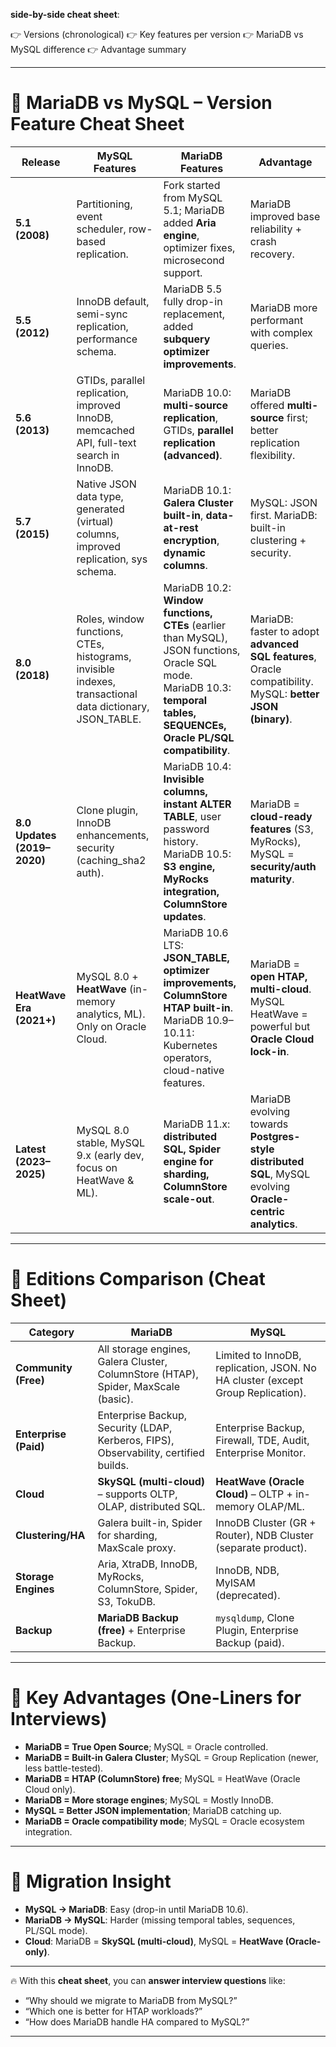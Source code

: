  **side-by-side cheat sheet**:

👉 Versions (chronological)
👉 Key features per version
👉 MariaDB vs MySQL difference
👉 Advantage summary

---

# 📌 MariaDB vs MySQL – Version Feature Cheat Sheet

| Release                     | MySQL Features                                                                                            | MariaDB Features                                                                                                                                                                | Advantage                                                                                                  |
| --------------------------- | --------------------------------------------------------------------------------------------------------- | ------------------------------------------------------------------------------------------------------------------------------------------------------------------------------- | ---------------------------------------------------------------------------------------------------------- |
| **5.1 (2008)**              | Partitioning, event scheduler, row-based replication.                                                     | Fork started from MySQL 5.1; MariaDB added **Aria engine**, optimizer fixes, microsecond support.                                                                               | MariaDB improved base reliability + crash recovery.                                                        |
| **5.5 (2012)**              | InnoDB default, semi-sync replication, performance schema.                                                | MariaDB 5.5 fully drop-in replacement, added **subquery optimizer improvements**.                                                                                               | MariaDB more performant with complex queries.                                                              |
| **5.6 (2013)**              | GTIDs, parallel replication, improved InnoDB, memcached API, full-text search in InnoDB.                  | MariaDB 10.0: **multi-source replication**, GTIDs, **parallel replication (advanced)**.                                                                                         | MariaDB offered **multi-source** first; better replication flexibility.                                    |
| **5.7 (2015)**              | Native JSON data type, generated (virtual) columns, improved replication, sys schema.                     | MariaDB 10.1: **Galera Cluster built-in**, **data-at-rest encryption**, **dynamic columns**.                                                                                    | MySQL: JSON first. MariaDB: built-in clustering + security.                                                |
| **8.0 (2018)**              | Roles, window functions, CTEs, histograms, invisible indexes, transactional data dictionary, JSON\_TABLE. | MariaDB 10.2: **Window functions, CTEs** (earlier than MySQL), JSON functions, Oracle SQL mode. <br> MariaDB 10.3: **temporal tables, SEQUENCEs, Oracle PL/SQL compatibility**. | MariaDB: faster to adopt **advanced SQL features**, Oracle compatibility. MySQL: **better JSON (binary)**. |
| **8.0 Updates (2019–2020)** | Clone plugin, InnoDB enhancements, security (caching\_sha2 auth).                                         | MariaDB 10.4: **Invisible columns, instant ALTER TABLE**, user password history. <br> MariaDB 10.5: **S3 engine, MyRocks integration, ColumnStore updates**.                    | MariaDB = **cloud-ready features** (S3, MyRocks), MySQL = **security/auth maturity**.                      |
| **HeatWave Era (2021+)**    | MySQL 8.0 + **HeatWave** (in-memory analytics, ML). Only on Oracle Cloud.                                 | MariaDB 10.6 LTS: **JSON\_TABLE, optimizer improvements, ColumnStore HTAP built-in**. <br> MariaDB 10.9–10.11: Kubernetes operators, cloud-native features.                     | MariaDB = **open HTAP, multi-cloud**. MySQL HeatWave = powerful but **Oracle Cloud lock-in**.              |
| **Latest (2023–2025)**      | MySQL 8.0 stable, MySQL 9.x (early dev, focus on HeatWave & ML).                                          | MariaDB 11.x: **distributed SQL, Spider engine for sharding, ColumnStore scale-out**.                                                                                           | MariaDB evolving towards **Postgres-style distributed SQL**, MySQL evolving **Oracle-centric analytics**.  |

---

# 📌 Editions Comparison (Cheat Sheet)

| Category              | MariaDB                                                                              | MySQL                                                                           |
| --------------------- | ------------------------------------------------------------------------------------ | ------------------------------------------------------------------------------- |
| **Community (Free)**  | All storage engines, Galera Cluster, ColumnStore (HTAP), Spider, MaxScale (basic).   | Limited to InnoDB, replication, JSON. No HA cluster (except Group Replication). |
| **Enterprise (Paid)** | Enterprise Backup, Security (LDAP, Kerberos, FIPS), Observability, certified builds. | Enterprise Backup, Firewall, TDE, Audit, Enterprise Monitor.                    |
| **Cloud**             | **SkySQL (multi-cloud)** – supports OLTP, OLAP, distributed SQL.                     | **HeatWave (Oracle Cloud)** – OLTP + in-memory OLAP/ML.                         |
| **Clustering/HA**     | Galera built-in, Spider for sharding, MaxScale proxy.                                | InnoDB Cluster (GR + Router), NDB Cluster (separate product).                   |
| **Storage Engines**   | Aria, XtraDB, InnoDB, MyRocks, ColumnStore, Spider, S3, TokuDB.                      | InnoDB, NDB, MyISAM (deprecated).                                               |
| **Backup**            | **MariaDB Backup (free)** + Enterprise Backup.                                       | `mysqldump`, Clone Plugin, Enterprise Backup (paid).                            |

---

# 📌 Key Advantages (One-Liners for Interviews)

* **MariaDB = True Open Source**; MySQL = Oracle controlled.
* **MariaDB = Built-in Galera Cluster**; MySQL = Group Replication (newer, less battle-tested).
* **MariaDB = HTAP (ColumnStore) free**; MySQL = HeatWave (Oracle Cloud only).
* **MariaDB = More storage engines**; MySQL = Mostly InnoDB.
* **MySQL = Better JSON implementation**; MariaDB catching up.
* **MariaDB = Oracle compatibility mode**; MySQL = Oracle ecosystem integration.

---

# 📌 Migration Insight

* **MySQL → MariaDB**: Easy (drop-in until MariaDB 10.6).
* **MariaDB → MySQL**: Harder (missing temporal tables, sequences, PL/SQL mode).
* **Cloud**: MariaDB = **SkySQL (multi-cloud)**, MySQL = **HeatWave (Oracle-only)**.

---

🔥 With this **cheat sheet**, you can **answer interview questions** like:

* “Why should we migrate to MariaDB from MySQL?”
* “Which one is better for HTAP workloads?”
* “How does MariaDB handle HA compared to MySQL?”

---
